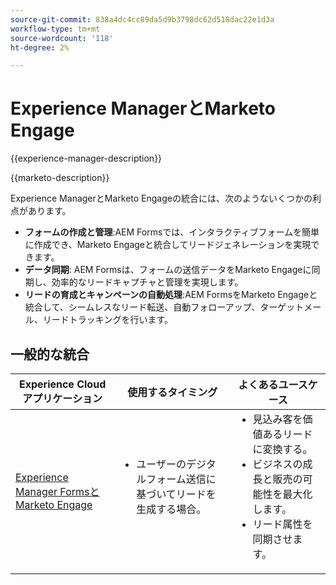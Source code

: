 ```yaml
---
source-git-commit: 838a4dc4cc89da5d9b3798dc62d518dac22e1d3a
workflow-type: tm+mt
source-wordcount: '118'
ht-degree: 2%

---
```



# Experience ManagerとMarketo Engage

{{experience-manager-description}}

{{marketo-description}}

Experience ManagerとMarketo Engageの統合には、次のようないくつかの利点があります。

+ **フォームの作成と管理**:AEM Formsでは、インタラクティブフォームを簡単に作成でき、Marketo Engageと統合してリードジェネレーションを実現できます。
+ **データ同期**: AEM Formsは、フォームの送信データをMarketo Engageに同期し、効率的なリードキャプチャと管理を実現します。
+ **リードの育成とキャンペーンの自動処理**:AEM FormsをMarketo Engageと統合して、シームレスなリード転送、自動フォローアップ、ターゲットメール、リードトラッキングを行います。

## 一般的な統合

<table>
    <thead>
        <tr>
            <th>Experience Cloudアプリケーション</th>
            <th>使用するタイミング</th>
            <th>よくあるユースケース</th>
        </tr>
    </thead>
    <tbody>
        <tr>
            <td><a href="https://experienceleague.adobe.com/docs/experience-manager-learn/forms/aem-forms-with-marketo/part1.html" target="_blank" rel="noreferrer">Experience Manager FormsとMarketo Engage</a></td>
            <td>
                <ul style="margin-top: 0;">
                    <li>ユーザーのデジタルフォーム送信に基づいてリードを生成する場合。</li>
                </ul>
            </td>
            <td>
                <ul style="margin-top: 0;">
                  <li>見込み客を価値あるリードに変換する。</li>                  
                  <li>ビジネスの成長と販売の可能性を最大化します。</li>
                  <li>リード属性を同期させます。</li>
                </ul>
            </td>
        </tr>        
    </tbody>          
</table>
